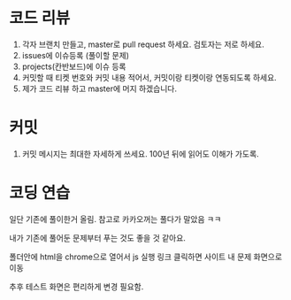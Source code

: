 # 코드 리뷰
1. 각자 브랜치 만들고, master로 pull request 하세요. 검토자는 저로 하세요.
2. issues에 이슈등록 (풀이할 문제)
3. projects(칸반보드)에 이슈 등록
4. 커밋할 때 티켓 번호와 커밋 내용 적어서, 커밋이랑 티켓이랑 연동되도록 하세요.
5. 제가 코드 리뷰 하고 master에 머지 하겠습니다. 

# 커밋
1. 커밋 메시지는 최대한 자세하게 쓰세요. 100년 뒤에 읽어도 이해가 가도록.

# 코딩 연습

일단 기존에 풀이한거 올림.
참고로 카카오꺼는 풀다가 말았음 ㅋㅋ

내가 기존에 풀어둔 문제부터 푸는 것도 좋을 것 같아요.

폴더안에 html을 chrome으로 열어서 js 실행
링크 클릭하면 사이트 내 문제 화면으로 이동

추후 테스트 화면은 편리하게 변경 필요함.

